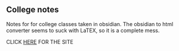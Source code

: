 ## College notes

Notes for for college classes taken in obsidian. The obsidian to html converter seems to suck with LaTEX, so it is a complete mess.

CLICK [HERE](https://heronerin.github.io/OSU-notes/) FOR THE SITE


